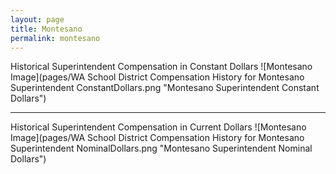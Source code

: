 ```yaml
---
layout: page
title: Montesano
permalink: montesano
---
```



Historical Superintendent Compensation in Constant Dollars
![Montesano Image](pages/WA School District Compensation History for Montesano Superintendent ConstantDollars.png "Montesano Superintendent Constant Dollars")

___

Historical Superintendent Compensation in Current Dollars
![Montesano Image](pages/WA School District Compensation History for Montesano Superintendent NominalDollars.png "Montesano Superintendent Nominal Dollars")